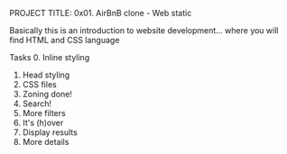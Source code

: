 PROJECT TITLE: 0x01. AirBnB clone - Web static

Basically this is an introduction to website development... where you will find HTML and CSS language

Tasks
0. Inline styling
1. Head styling
2. CSS files
3. Zoning done!
4. Search!
5. More filters
6. It's (h)over
7. Display results
8. More details